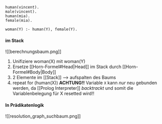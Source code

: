 
```
human(vincent).
male(vincent).
human(mia).
female(mia).

woman(Y) :- human(Y), female(Y).
```

#### im Stack
![[berechnungsbaum.png]]
1. Unifiziere woman(X) mit woman(Y)
2. Ersetze [[Horn-Formel#Head|Head]] im Stack durch [[Horn-Formel#Body|Body]] 
3. 2 Elemente im [[Stack]] --> aufspalten des Baums
4. repeat for (human(X))
**ACHTUNG!!** Variable `X` kann _nur_ neu gebunden werden, da [[Prolog Interpreter]] _backtrackt_ und somit die Variablenbelegung für X resetted wird!!

#### In Prädikatenlogik
![[resolution_graph_suchbaum.png]]